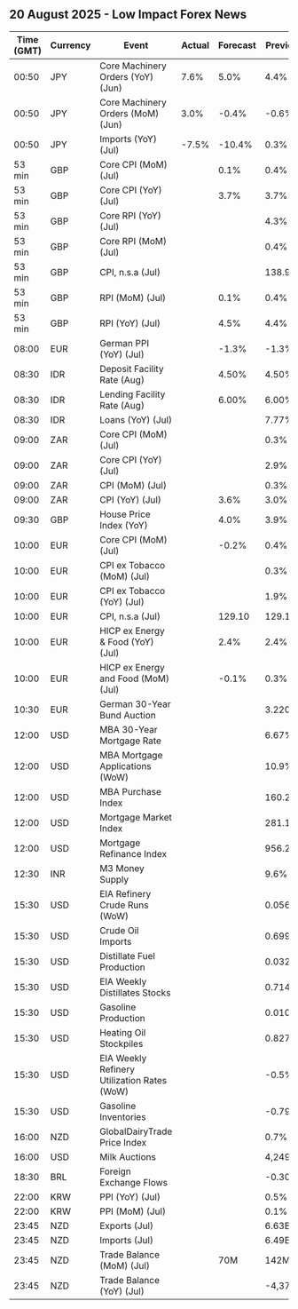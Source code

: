 ## 20 August 2025 - Low Impact Forex News

| Time (GMT) | Currency | Event | Actual | Forecast | Previous |
|------|----------|-------|--------|----------|----------|
| 00:50 | JPY | Core Machinery Orders (YoY) (Jun) | 7.6% | 5.0% | 4.4% |
| 00:50 | JPY | Core Machinery Orders (MoM) (Jun) | 3.0% | -0.4% | -0.6% |
| 00:50 | JPY | Imports (YoY) (Jul) | -7.5% | -10.4% | 0.3% |
| 53 min | GBP | Core CPI (MoM) (Jul) |  | 0.1% | 0.4% |
| 53 min | GBP | Core CPI (YoY) (Jul) |  | 3.7% | 3.7% |
| 53 min | GBP | Core RPI (YoY) (Jul) |  |  | 4.3% |
| 53 min | GBP | Core RPI (MoM) (Jul) |  |  | 0.4% |
| 53 min | GBP | CPI, n.s.a (Jul) |  |  | 138.90 |
| 53 min | GBP | RPI (MoM) (Jul) |  | 0.1% | 0.4% |
| 53 min | GBP | RPI (YoY) (Jul) |  | 4.5% | 4.4% |
| 08:00 | EUR | German PPI (YoY) (Jul) |  | -1.3% | -1.3% |
| 08:30 | IDR | Deposit Facility Rate (Aug) |  | 4.50% | 4.50% |
| 08:30 | IDR | Lending Facility Rate (Aug) |  | 6.00% | 6.00% |
| 08:30 | IDR | Loans (YoY) (Jul) |  |  | 7.77% |
| 09:00 | ZAR | Core CPI (MoM) (Jul) |  |  | 0.3% |
| 09:00 | ZAR | Core CPI (YoY) (Jul) |  |  | 2.9% |
| 09:00 | ZAR | CPI (MoM) (Jul) |  |  | 0.3% |
| 09:00 | ZAR | CPI (YoY) (Jul) |  | 3.6% | 3.0% |
| 09:30 | GBP | House Price Index (YoY) |  | 4.0% | 3.9% |
| 10:00 | EUR | Core CPI (MoM) (Jul) |  | -0.2% | 0.4% |
| 10:00 | EUR | CPI ex Tobacco (MoM) (Jul) |  |  | 0.3% |
| 10:00 | EUR | CPI ex Tobacco (YoY) (Jul) |  |  | 1.9% |
| 10:00 | EUR | CPI, n.s.a (Jul) |  | 129.10 | 129.10 |
| 10:00 | EUR | HICP ex Energy & Food (YoY) (Jul) |  | 2.4% | 2.4% |
| 10:00 | EUR | HICP ex Energy and Food (MoM) (Jul) |  | -0.1% | 0.3% |
| 10:30 | EUR | German 30-Year Bund Auction |  |  | 3.220% |
| 12:00 | USD | MBA 30-Year Mortgage Rate |  |  | 6.67% |
| 12:00 | USD | MBA Mortgage Applications (WoW) |  |  | 10.9% |
| 12:00 | USD | MBA Purchase Index |  |  | 160.2 |
| 12:00 | USD | Mortgage Market Index |  |  | 281.1 |
| 12:00 | USD | Mortgage Refinance Index |  |  | 956.2 |
| 12:30 | INR | M3 Money Supply |  |  | 9.6% |
| 15:30 | USD | EIA Refinery Crude Runs (WoW) |  |  | 0.056M |
| 15:30 | USD | Crude Oil Imports |  |  | 0.699M |
| 15:30 | USD | Distillate Fuel Production |  |  | 0.032M |
| 15:30 | USD | EIA Weekly Distillates Stocks |  |  | 0.714M |
| 15:30 | USD | Gasoline Production |  |  | 0.010M |
| 15:30 | USD | Heating Oil Stockpiles |  |  | 0.827M |
| 15:30 | USD | EIA Weekly Refinery Utilization Rates (WoW) |  |  | -0.5% |
| 15:30 | USD | Gasoline Inventories |  |  | -0.792M |
| 16:00 | NZD | GlobalDairyTrade Price Index |  |  | 0.7% |
| 16:00 | USD | Milk Auctions |  |  | 4,249.0 |
| 18:30 | BRL | Foreign Exchange Flows |  |  | -0.305B |
| 22:00 | KRW | PPI (YoY) (Jul) |  |  | 0.5% |
| 22:00 | KRW | PPI (MoM) (Jul) |  |  | 0.1% |
| 23:45 | NZD | Exports (Jul) |  |  | 6.63B |
| 23:45 | NZD | Imports (Jul) |  |  | 6.49B |
| 23:45 | NZD | Trade Balance (MoM) (Jul) |  | 70M | 142M |
| 23:45 | NZD | Trade Balance (YoY) (Jul) |  |  | -4,370M |
